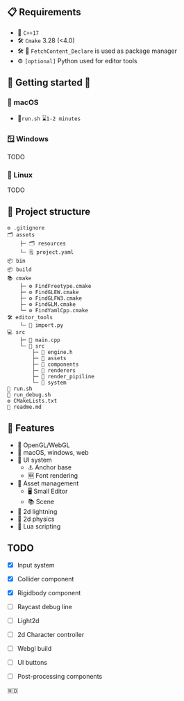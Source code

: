 ## 📋 Requirements
- 🧠 ```C++17```
- 🛠️ ```Cmake``` 3.28 (<4.0)
- 🛠️ 🚀 ```FetchContent_Declare``` is used as package manager
- ⚙️ ```[optional]``` Python used for editor tools
## 👋 Getting started 🤞
### 🍎 macOS 
- 🏃```run.sh``` ⌛```1-2 minutes``` 
### 🪟 Windows 
TODO
### 🐧 Linux 
TODO

## 🔨 Project structure 

``` 
⚙️ .gitignore 
🗂️ assets
    ├─ 🗂️ resources
    └─ 🗒️ project.yaml
📦 bin
📦 build
📚 cmake 
    ├─ ⚙️ FindFreetype.cmake
    ├─ ⚙️ FindGLEW.cmake
    ├─ ⚙️ FindGLFW3.cmake
    ├─ ⚙️ FindGLM.cmake
    └─ ⚙️ FindYamlCpp.cmake
🛠️ editor_tools 
    └─ 📄 import.py
💻 src 
    ├─ 🚀 main.cpp
    └─ 🧠 src
        ├─ 📄 engine.h
        ├─ 📁 assets
        ├─ 📁 components
        ├─ 📁 renderers
        ├─ 📁 render_pipiline
        └─ 📁 system
🚀 run.sh
🚀 run_debug.sh
⚙️ CMakeLists.txt
📘 readme.md
 ``` 



## 🦾 Features 
- 🎨 OpenGL/WebGL
- 🏢 macOS, windows, web
- 🔳 UI system 
    - ⚓ Anchor base 
    - 🈸 Font rendering
- 📀 Asset management 
    - 🖥️ Small Editor
    - 📚 Scene
- 🔦 2d lightning
- 🎳 2d physics
- 🌙 Lua scripting

## TODO
- [x] Input system
- [x] Collider component
- [x] Rigidbody component
- [ ] Raycast debug line
- [ ] Light2d
- [ ] 2d Character controller
- [ ] Webgl build 
- [ ] UI buttons
- [ ] Post-processing components


🇲🇩